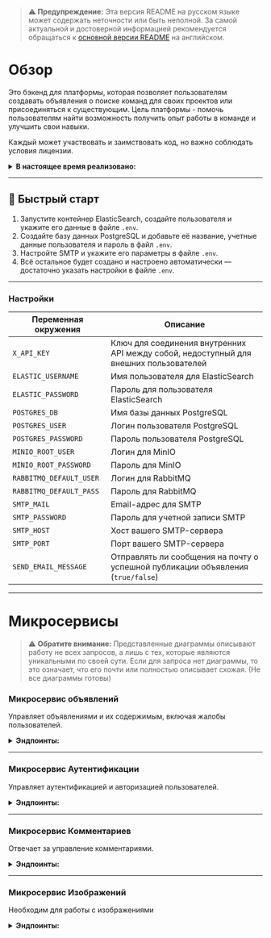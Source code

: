 > ⚠️ **Предупреждение:** Эта версия README на русском языке может содержать неточности или быть неполной. За самой актуальной и достоверной информацией рекомендуется обращаться к [основной версии README](README.md) на английском.

# Обзор

Это бэкенд для платформы, которая позволяет пользователям создавать объявления о поиске команд для своих проектов или присоединяться к существующим. Цель платформы - помочь пользователям найти возможность получить опыт работы в команде и улучшить свои навыки.

Каждый может участвовать и заимствовать код, но важно соблюдать условия лицензии.

<details>
  <summary><strong>В настоящее время реализовано:</strong></summary>

  ### Управление объявлениями
  - **Создание, редактирование и удаление объявлений.**
  - **Просмотр списка объявлений.**
  - **Добавление или удаление объявлений из избранного.**
  - **Интеграция с поисковой системой Elasticsearch.**

  ### Управление комментариями и ответами
  - **Создание, редактирование и удаление комментариев к объявлениям.**
  - **Добавление и управление ответными комментариями.**

  ### Управление профилем пользователя и аккаунтом
  - **Регистрация и вход пользователя.**
  - **Редактирование информации профиля пользователя.**
  - **Обновление аватара профиля.**
  - **Просмотр профиля пользователя.**
  - **Удаление учетной записи пользователя.**

  ### Контроль доступа и безопасность
  - **Проверка токена доступа.**
  - **Выдача нового токена доступа с использованием обновляющего токена.**

  ### Инструменты администратора и управление жалобами
  - **Подавать жалобы на пользователей или объявления.**
    - **Привилегии администратора включают:**
      - Просмотр списка жалоб.
      - Удаление жалоб.
  - **Модерация пользователей:**
    - Банить или разбанивать пользователей.
    - Корректировать роли пользователей (повышение или понижение).

  ### Email рассылка
  - **Отправление сообщений на почту (для восстановления пароля или уведомлений)**
</details>

---

## 🚀 Быстрый старт

1. Запустите контейнер ElasticSearch, создайте пользователя и укажите его данные в файле `.env`.  
2. Создайте базу данных PostgreSQL и добавьте её название, учетные данные пользователя и пароль в файл `.env`.  
3. Настройте SMTP и укажите его параметры в файле `.env`.  
4. Всё остальное будет создано и настроено автоматически — достаточно указать настройки в файле `.env`.  

---
### Настройки

| **Переменная окружения**       | **Описание**                                                                                             |
|--------------------------------|-----------------------------------------------------------------------------------------------------------|
| `X_API_KEY`                    | Ключ для соединения внутренних API между собой, недоступный для внешних пользователей                    |
| `ELASTIC_USERNAME`             | Имя пользователя для ElasticSearch                                                                       |
| `ELASTIC_PASSWORD`             | Пароль для пользователя ElasticSearch                                                                    |
| `POSTGRES_DB`                  | Имя базы данных PostgreSQL                                                                               |
| `POSTGRES_USER`                | Логин пользователя PostgreSQL                                                                            |
| `POSTGRES_PASSWORD`            | Пароль пользователя PostgreSQL                                                                           |
| `MINIO_ROOT_USER`              | Логин для MinIO                                                                                          |
| `MINIO_ROOT_PASSWORD`          | Пароль для MinIO                                                                                         |
| `RABBITMQ_DEFAULT_USER`        | Логин для RabbitMQ                                                                                       |
| `RABBITMQ_DEFAULT_PASS`        | Пароль для RabbitMQ                                                                                      |
| `SMTP_MAIL`                    | Email-адрес для SMTP                                                                                     |
| `SMTP_PASSWORD`                | Пароль для учетной записи SMTP                                                                           |
| `SMTP_HOST`                    | Хост вашего SMTP-сервера                                                                                 |
| `SMTP_PORT`                    | Порт вашего SMTP-сервера                                                                                 |
| `SEND_EMAIL_MESSAGE`           | Отправлять ли сообщения на почту о успешной публикации объявления (`true/false`)                        |

---

# Микросервисы
> ⚠️ **Обратите внимание:** Представленные диаграммы описывают работу не всех запросов, а лишь с тех, которые являются уникальными по своей сути. Если для запроса нет диаграммы, то это означает, что его почти или полностью описывает схожая. (Не все диаграммы готовы)

### Микросервис объявлений
Управляет объявлениями и их содержимым, включая жалобы пользователей.
<details>
  <summary><strong>Эндпоинты:</strong></summary>

#### **1. GET** `/card/{id}/get`

- **Описание**: Получить объявление по его уникальному идентификатору.
- **Параметр пути**:
    - `id` — Уникальный идентификатор объявления.
- **Заголовок запроса**:
    - `Authorization` — JWT токен для аутентификации.
- **Пример ответа**:
    ```json
    {
       "id": 15,
       "title": "2-я карточка",
       "text": "описание 2-й карточки",
       "createTime": "2024-10-11T11:13:21.96246",
       "images": [
           {
               "id": 55,
               "imageBucket": "images",
               "imageName": "image-name1.jpg"
           },
           {
               "id": 50,
               "imageBucket": "images",
               "imageName": "image-name2.jpg"
           },
           {
               "id": 51,
               "imageBucket": "images",
               "imageName": "image-name3.jpg"
           },
           {
               "id": 52,
               "imageBucket": "images",
               "imageName": "image-name4.jpg"
           },
           {
               "id": 53,
               "imageBucket": "images",
               "imageName": "image-name5.jpg"
           }
       ],
       "authorName": "johndoe123456789"
   }
    ```
    
- **Коды ответа**:
    - `200 OK`: Успешное получение.
    - `404 Not Found`: Если объявление с указанным идентификатором не существует.

<div align="center">
    <img src="https://devkarmanov.github.io/ImagesForFinderProject/imagesForGitHub/get_card_request.svg" alt="Схема работы запроса" style="width:80%;"/>
    <p><strong>Эта схема представляет собой упрощенный идеальный вариант запроса</strong></p>
</div>

---

#### **2. GET** `/card/getAll/{pageNumber}/{limit}`

- **Описание**: Получить все объявления с поддержкой пагинации.
- **Параметры пути**:
    - `pageNumber` — Номер страницы для получения.
    - `limit` — Количество объявлений на странице.
- **Заголовок запроса**:
    - `Authorization` — JWT токен для аутентификации.
- **Пример ответа**:
    ```json
    {
       "cards": [
           {
               "id": 15,
               "title": "2-я карточка",
               "text": "описание 2-й карточки",
               "createTime": "2024-10-11T11:13:21.96246",
               "images": [
                   {
                       "id": 55,
                       "imageBucket": "images",
                       "imageName": "image-name1.jpg"
                   },
                   {
                       "id": 50,
                       "imageBucket": "images",
                       "imageName": "image-name2.jpg"
                   },
                   {
                       "id": 51,
                       "imageBucket": "images",
                       "imageName": "image-name3.jpg"
                   },
                   {
                       "id": 52,
                       "imageBucket": "images",
                       "imageName": "image-name4.jpg"
                   },
                   {
                       "id": 53,
                       "imageBucket": "images",
                       "imageName": "image-name5.jpg"
                   }
               ],
               "authorName": "johndoe123456789"
           }
       ],
       "last": true,
       "totalPages": 1,
       "totalElements": 1,
       "first": true,
       "numberOfElements": 1
  }
  ```
    
- **Коды ответа**:
    - `200 OK`: Успешное получение.
    - `400 Bad Request`: Если предоставлены некорректные данные.

---

#### **3. GET** `/complaint/get`

- **Описание**: Получить список жалоб.
- **Параметры запроса**:
    - `limit` (опционально, по умолчанию: 5) — Максимальное количество жалоб для возврата.
    - `page` (опционально, по умолчанию: 0) — Номер страницы для постраничной навигации.
    - `complaintType` (опционально, по умолчанию: `all`) — Тип жалобы для фильтрации:
        - `card` — Получить жалобы, связанные с объявлениями.
        - `user` — Получить жалобы, связанные с пользователями.
        - Если не указано или недействительно, будут возвращены все жалобы.
- **Заголовок запроса**:
    - `Authorization` — JWT токен для аутентификации.
- **Пример ответа**:
    ```json
    {
	    "complaints": [
	        {
	            "type": "card",
	            "complaintId": 6,
	            "reason": "reason",
	            "complaintAuthorName": "venik6",
	            "cardId": 2
	        },
	        {
	            "type": "user",
	            "complaintId": 7,
	            "reason": "reason",
	            "complaintAuthorName": "venik6",
	            "userName": "venik3"
	        }
	    ],
	    "last": false,
	    "totalPages": 2,
	    "totalElements": 3,
	    "first": true,
	    "numberOfElements": 2
    }
    ```

- **Коды ответа**:
    - `200 OK`: Успешно получен список жалоб.
    - `400 Bad Request`: Если токен отсутствует или недействителен.
    - `403 Forbidden`: Если у пользователя недостаточно прав для просмотра жалоб.
    - `500 Internal Server Error`: Если произошла ошибка во время процесса получения.

<div align="center">
    <img src="https://devkarmanov.github.io/ImagesForFinderProject/imagesForGitHub/get_complaint_request.svg" alt="Схема работы запроса" style="width:80%;"/>
    <p><strong>Эта схема представляет собой упрощенный идеальный вариант запроса</strong></p>
</div>

---

#### **4. POST** `/card/add`

- **Описание**: Добавить новое объявление.
- **Тело запроса**:
    - `cardDto` — Содержит детали об объявлении (название, текст).
    - `files` — Список изображений для загрузки и прикрепления к объявлению.
- **Заголовок запроса**:
    - `Authorization` — JWT токен для аутентификации.
- **Ответ**:
    - `200 OK`: Успешно создано новое объявление.
    - `400 Bad Request`: Если входные данные недействительны (например, слишком много изображений, отсутствуют обязательные поля).
    - `500 Internal Server Error`: Если возникла проблема во время процесса создания объявления.

<div align="center">
    <img src="https://devkarmanov.github.io/ImagesForFinderProject/imagesForGitHub/add_card_request.svg" alt="Схема работы запроса" style="width:80%;"/>
    <p><strong>Эта схема представляет собой упрощенный идеальный вариант запроса</strong></p>
</div>

---

#### **5. POST** `/complaint/create`

- **Описание**: Подать жалобу на конкретного пользователя или объявление.
- **Тело запроса**:
    - `complaintDto` — Детали жалобы.
- **Заголовок запроса**:
    - `Authorization` — JWT токен для аутентификации.
- **Поддерживаемые типы**: `multipart/form-data`
- **Тело запроса**:
```json
{
    "targetType":"USER или CARD", 
    "reason": "reason",
    "complaintTargetId":"Если вы жалуетесь на пользователя, введите ID пользователя. Если вы жалуетесь на объявление, введите ID объявления."
}
```   
- **Коды ответа**:
    - `200 OK`: Жалоба успешно подана.
    - `400 Bad Request`: Если токен отсутствует или недействителен.
    - `404 Not Found`: Если пользователь или карточка, на которые подана жалоба, не найдены.

---

#### **6. PATCH** `/card/{id}/patch`

- **Описание**: Обновление существующего объявления.
- **Ограничения**:
	- max-request-size: 30MB
	- max-file-size: 6MB
	- card-images-count: 6
- **Path Parameter**:
    - `id` — Уникальный идентификатор объявления для обновления.
- **Request Body**:
    - `cardDto` (Необязательно) — Новые данные для объявления (заголовок, текст).
    - `files` (Необязательно) — Список новых изображений для прикрепления.
- **Request Header**:
    - `Authorization` — JWT токен для аутентификации.
- **Response**:
    - `200 OK`: Объявление успешно обновлено.
    - `404 Not Found`: Если объявление с указанным ID не найдено.
    - `403 Forbidden`: Если у пользователя нет прав на изменение объявления.
    - `500 Internal Server Error`: В случае ошибки во время обновления объявления.

---

#### **7. DELETE** `/card/del/{id}`

- **Описание**: Удаление объявления по его уникальному ID.
- **Path Parameter**:
    - `id` — Уникальный идентификатор объявления для удаления.
- **Request Header**:
    - `Authorization` — JWT токен для аутентификации.
- **Response**:
    - `200 OK`: Объявление успешно удалено.
    - `404 Not Found`: Если объявление с указанным ID не найдено.
    - `500 Internal Server Error`: В случае ошибки во время процесса удаления.

<div align="center">
    <img src="https://devkarmanov.github.io/ImagesForFinderProject/imagesForGitHub/delete_card_request.svg" alt="Схема работы запроса" style="width:80%;"/>
    <p><strong>Эта схема представляет собой упрощенный идеальный вариант запроса</strong></p>
</div>

---

#### **8. DELETE** `/card/image/del/{cardId}/{imageId}`

- **Описание**: Удаление конкретного изображения из объявления.
- **Path Parameters**:
    - `cardId` — ID объявления.
    - `imageId` — ID изображения для удаления.
- **Request Header**:
    - `Authorization` — JWT токен для аутентификации.
- **Response**:
    - `200 OK`: Изображение успешно удалено из объявления.
    - `404 Not Found`: Если объявление или изображение с указанным ID не найдено.
    - `500 Internal Server Error`: В случае ошибки во время процесса удаления.

---

#### **9. DELETE** `/complaint/delOne/{complaintId}`

- **Описание**: Удаление конкретной жалобы по её уникальному ID.
- **Path Parameter**:
    - `complaintId` — Уникальный идентификатор жалобы для удаления.
- **Request Header**:
    - `Authorization` — JWT токен для аутентификации.
- **Response Codes**:
    - `200 OK`: Жалоба успешно удалена.
    - `400 Bad Request`: Если токен отсутствует или недействителен.
    - `404 Not Found`: Если владелец токена не существует.
    - `403 Forbidden`: Если у пользователя нет прав на удаление жалобы.

---

#### **10. GET** `/card/search`

- **Описание**: Поиск нужных объявлений по запросу.
- **Path Parameter**:
  - `limit` (необязательно, по умолчанию: 5) — Максимальное количество жалоб для возврата.
  - `page` (необязательно, по умолчанию: 0) — Номер страницы для пагинации.
  - `query` — Информация, которую нужно найти.
  - `createTime` (необязательно) — фильтр поиска от этой даты.
- **Request Header**:
    - `Authorization` — JWT токен для аутентификации.
- **Пример ответа**:
    ```json
	{
	    "cards": [
	        {
	            "id": 3,
	            "title": "1-я карточка",
	            "text": "описание 1-й карточки",
	            "createTime": "2024-11-01",
	            "images": [
	                {
	                    "id": 9,
	                    "imageBucket": "images",
	                    "imageName": "01427c90-c59f-4f51-9792-83520bd335e6-R.jpg"
	                },
	                {
	                    "id": 10,
	                    "imageBucket": "images",
	                    "imageName": "01427c90-c59f-4f51-9792-83520bd335e6-ojpu5betwgy0zqsnlq87xhouqtiydlwk.jpg"
	                },
	                {
	                    "id": 11,
	                    "imageBucket": "images",
	                    "imageName": "01427c90-c59f-4f51-9792-83520bd335e6-ojpu5betwgy0zqsnlq87xhouqtiydlwk (1).jpg"
	                },
	                {
	                    "id": 12,
	                    "imageBucket": "images",
	                    "imageName": "01427c90-c59f-4f51-9792-83520bd335e6-R (1).jpg"
	                }
	            ],
	            "authorName": "venik6"
	        }
	    ],
	    "last": true,
	    "totalPages": 1,
	    "totalElements": 1,
	    "first": true,
	    "numberOfElements": 1
	}
    ```
    
- **Response Codes**:
    - `200 OK`: Успешное получение данных.
    - `401 Unauthorized`: Если токен недействителен.
    - `500 Internal Server Error`: В случае ошибки во время удаления.
</details>
 
---

### Микросервис Аутентификации
Управляет аутентификацией и авторизацией пользователей.
<details>
  <summary><strong>Эндпоинты:</strong></summary>
	
#### **1. POST** `/auth/register`

- **Описание**: Регистрация нового пользователя.
- **Тело запроса**:
```json
{
  "name": "johndoe123456789",
  "password": "securePassword!2024",
  "email": "johndoe@example.com",
  "role": ["USER","ADMIN"],
  "firstName": "John",
  "lastName": "Doe",
  "description": "Увлеченный разработчик с опытом в Java и микросервисах.",
  "country": "Беларусь",
  "roleInCommand": "Ведущий разработчик",
  "skills": "Java, Spring Boot, Microservices, Docker, Kubernetes"
}
```   
- **Коды ответа**:
    - `200 OK`: Пользователь успешно зарегистрирован.
    - `400 Bad Request`: Если пользователь уже существует.

---

#### **2. POST** `/auth/login`

- **Описание**: Аутентификация пользователя и генерация access и refresh токенов.
- **Тело запроса**:
```json
{
  "username": "johndoe123456789",
  "password": "securePassword!2024"
}
```   
- **Коды ответа**:
    - `200 OK`: Возвращает access и refresh токены:
      ```json
      {
        "jwtToken": "token", (Продолжительность жизни составляет 15 минут)
        "refreshToken": "token" (Продолжительность жизни составляет 7 дней)
      }
      ```
    - `401 Unauthorized`: Если имя пользователя или пароль неверны.

---

#### **3. POST** `/auth/refresh-token`

- **Описание**: Обновление access токена.
- **Тело запроса**:
```json
{
    "refreshToken": "token"
}
```   
- **Коды ответа**:
    - `200 OK`: Возвращает новый access токен:
      ```json
      {
        "accessToken": "token"
      }
      ```
    - `400 Bad Request`: Если refresh токен равен `null`.

---

#### **4. GET** `/auth/validate`

- **Описание**: Проверка валидности access токена.
- **Заголовок запроса**:
    - `Authorization` — JWT токен для аутентификации.
- **Коды ответа**:
    - `200 OK`: Возвращает результат валидации:
      ```json
      {
        "valid": true
      }
      ```
    - `401 Unauthorized`: Если токен недействителен.

---

#### **5. GET** `/user/profile/{userName}`

- **Описание**: Получение данных о пользователе.
- **Заголовок запроса**:
    - `Authorization` — JWT токен для аутентификации.
- **Параметры запроса**:
    - `userName` — Имя пользователя, данные которого нужно получить.
- **Коды ответа**:
    - `200 OK`: Возвращает данные пользователя:
      ```json
      {
	    "id": 2,
	    "name": "venik",
	    "email": "example@mail.com",
	    "role": [
	        "USER"
	    ],
	    "firstName": "name",
	    "lastName": "surname",
	    "description": "asd",
	    "country": "Беларусь",
	    "roleInCommand": "asd",
	    "skills": "asd",
      "isEnable": true,
	    "profileImage": {
	        "imageName": null,
	        "bucketName": null
	    },
	    "userCards": [
	        {
                    "id": "1",
	            "title": "тест",
	            "text": "тестовый"
	        },
	        {
                    "id": "1",
	            "title": "тест2",
	            "text": "тестовый2"
	        }
	    ]
      }
      ```
    - `500 Internal Server Error`: В случае ошибки сервера.

---

#### **6. PATCH** `/user/patch`.

- **Описание**: Обновляет выбранные поля аутентифицированного пользователя.
- **Заголовок запроса**:
    - `Authorization` - JWT-токен для аутентификации.
    - `Content-Type: application/json` - Обязательный заголовок для JSON-данных.
- **Тело запроса** (объект JSON, все поля необязательны):
    ```json
    {
	    "name": "string",  
	    "email": "string", 
	    "firstName": "string", 
	    "lastName": "string",
	    "description": "string",
	    "country": "string",
	    "roleInCommand": "string",
	    "skills": "string"
    }
    ```
- **Коды ответов**:
    - `200 OK`: Успешное обновление.
    - `400 Bad Request`: Неверные данные в запросе.

Переведено с помощью DeepL.com (бесплатная версия)

---

#### **7. DELETE** `/user/del`

- **Описание**: Удаляет владельца токена.
- **Заголовок запроса**:
    - `Authorization` — JWT токен для аутентификации.
- **Коды ответа**:
    - `200 OK`: Пользователь успешно удален.
    - `400 Bad Request`: Проблема с токеном.
    - `500 Internal Server Error`: Проблема с удалением пользователя на сервере.

---

#### **8. POST** `/user/toggle/favoriteCard/{cardId}`

- **Описание**: Добавляет карточку в избранное при первом обращении и удаляет её из избранного при повторном.
- **Параметр пути**:
    - `cardId` — Уникальный идентификатор карточки.
- **Заголовок запроса**:
    - `Authorization` — JWT токен для аутентификации.
- **Коды ответа**:
    - `200 OK`: Успешное добавление или удаление карточки из избранного.
    - `400 Bad Request`: Если пользователь не найден.

---

#### **9. GET** `/user/favoriteCard/get`

- **Описание**: Получает список id избранных карточек текущего пользователя.
- **Заголовок запроса**:
    - `Authorization` — JWT токен для аутентификации.
- **Коды ответа**:
    - `200 OK`: возвращает id избранных объявлений.
      ```json
      [
	    2,
	    3
      ]
      ```
    - `400 Bad Request`: Если пользователь не найден.
    - `500 Internal Server Error`: Если произошла ошибка при обработке запроса.

---

#### **10. PATCH** `/user/block/{userName}`

- **Описание**: Блокирует пользователя с указанным именем пользователя.
- **Параметр пути**:
    - `userName` — Имя пользователя, которого нужно заблокировать.
- **Параметры запроса**:
    - `year`, `month`, `dayOfMonth`, `hours`, `minutes`, `seconds` — Дата, когда пользователь будет разблокирован.
    - `reason` — Причина блокировки.
- **Заголовок запроса**:
    - `Authorization` — JWT токен для аутентификации.
- **Коды ответа**:
    - `200 OK`: Пользователь успешно заблокирован.
    - `400 Bad Request`: Если пользователь не найден.

---

#### **11. PATCH** `/user/unblock/{userName}`

- **Описание**: Разблокирует пользователя с указанным именем пользователя.
- **Параметр пути**:
    - `userName` — Имя пользователя, которого нужно разблокировать.
- **Заголовок запроса**:
    - `Authorization` — JWT токен для аутентификации.
- **Коды ответа**:
    - `200 OK`: Пользователь успешно разблокирован.
    - `400 Bad Request`: Если пользователь не найден.

---

#### **12. PATCH** `/user/toggle/authorities/{userName}`

- **Описание**: Добавляет роль ADMIN (если её не было) или удаляет её (если она была).
- **Параметр пути**:
    - `userName` — Имя пользователя, для которого нужно изменить роли.
- **Заголовок запроса**:
    - `Authorization` — JWT токен для аутентификации.
- **Коды ответа**:
    - `200 OK`: Роли пользователя успешно изменены.
    - `400 Bad Request`: Если пользователь не найден или недостаточно прав для изменения ролей.

---

#### **13. POST** `/user/recovery/mail`

- **Description**: Генерирует и отправляет электронное письмо со ссылкой для смены вашего пароля.
- **Request body**:
```json
{
    "email": "email@example.com",
    "password":"new_password"
}

``` 
- **Response Codes**:
    - `200 OK`: Письмо было успешно отправлено.
    - `400 Bad Request`: Если произошла ошибка сервера.
</details>

---

### Микросервис Комментариев
Отвечает за управление комментариями.
<details>
  <summary><strong>Эндпоинты:</strong></summary>
	
#### **1. GET** `/comment/get/{cardId}`

- **Описание**: Получить все комментарии к этому объявлению.
- **Заголовок запроса**:
    - `Authorization` — JWT токен для аутентификации.
 - **Параметры пути**:
    - `pageNumber` — Номер страницы для получения.
    - `limit` — Количество объявлений на странице.
    - `cardId` - ID объявления.
- **Коды ответа**:
    - `200 OK`: Возвращает комментарии к объявлению:
      ```json
		[
		    {
			"commentId": 1,
			"text": "СУПЕР",
			"createdAt": "2024-10-26T20:52:21.048719",
			"commentAuthorDto": {
			    "name": "venik5"
			},
			"replyQuantity": 0
		    },
		    {
			"commentId": 2,
			"text": "СУПЕР",
			"createdAt": "2024-10-26T20:52:22.74424",
			"commentAuthorDto": {
			    "name": "venik5"
			},
			"replyQuantity": 2
		    },
		    {
			"commentId": 3,
			"text": "СУПЕР",
			"createdAt": "2024-10-26T20:52:24.309763",
			"commentAuthorDto": {
			    "name": "venik5"
			},
			"replyQuantity": 1
		    }
		]
      ```
    - `400 Bad Request`: Если объявление не найдено или возникла непредвиденная ошибка.
    - `401 Unauthorized`: Если токен недействителен или пользователь не найден.
    - `500 Internal Server Error`: Если произошла внутренняя ошибка.

---

#### **2. POST** `comment/add/{cardId}`

- **Описание**: Добавить новый комментарий к конкретному объявлению по его ID.
- **Параметр пути**:
    - `cardId`: ID объявления, к которому будет добавлен комментарий.
- **Тело запроса**:
    - `commentDto`: Содержит текст комментария:
    ```json
    {
      "text": "Это комментарий"
    }
    ```
- **Заголовок запроса**:
    - `Authorization` — JWT токен для аутентификации.
- **Коды ответа**:
    - `200 OK`: Если комментарий успешно добавлен.
    - `401 Unauthorized`: Если токен не существует или недействителен.
    - `400 Bad Request`: Если объявление не найдено, данные некорректны или произошла неизвестная ошибка.

---

#### **3. DELETE** `/comment/del/{commentId}`

- **Описание**: Удалить конкретный комментарий по его уникальному ID.
- **Параметр пути**:
    - `commentId` — Уникальный идентификатор удаляемого комментария.
- **Заголовок запроса**:
    - `Authorization` — JWT токен для аутентификации.
- **Коды ответа**:
    - `200 OK`: Комментарий успешно удален.
    - `400 Bad Request`: Если комментарий не найден или у пользователя недостаточно прав.
    - `401 Unauthorized`: Если предоставленный токен не существует или недействителен.
    - `500 Internal Server Error`: Если произошла внутренняя ошибка при удалении комментария.

---

#### **4. PATCH** `/comment/{commentId}/patch`

- **Описание**: Обновить (отредактировать) существующий комментарий.
- **Параметр пути**:
    - `commentId` — Уникальный идентификатор редактируемого комментария.
- **Тело запроса**:
    - `commentDto` — Содержит новые данные для редактирования комментария:
    ```json
    {
      "text": "Это обновленный комментарий"
    }
    ```
- **Заголовок запроса**:
    - `Authorization` — JWT токен для аутентификации.
- **Коды ответа**:
    - `200 OK`: Комментарий успешно обновлен.
    - `400 Bad Request`: Если комментарий не найден или данные некорректны.
    - `401 Unauthorized`: Если предоставленный токен не существует или недействителен.
    - `500 Internal Server Error`: Если произошла неизвестная ошибка во время обновления.

---

#### **5. POST** `/comment/reply/{commentId}`

- **Описание**: Добавить ответ к конкретному комментарию по его ID.
- **Параметр пути**:
    - `commentId` — ID комментария, к которому будет добавлен ответ.
- **Тело запроса**:
    - `commentDto`: Содержит текст ответа:
    ```json
    {
      "text": "Это ответ"
    }
    ```
- **Заголовок запроса**:
    - `Authorization` — JWT токен для аутентификации.
- **Коды ответа**:
    - `200 OK`: Если ответ успешно добавлен.
    - `401 Unauthorized`: Если токен не существует или недействителен.
    - `500 Internal Server Error`: Если комментарий не найден, данные некорректны или произошла неизвестная ошибка.

---

#### **6. GET** `/comment/reply/get/{commentId}`

- **Описание**: Получить все ответы на конкретный комментарий по его ID.
- **Параметр пути**:
    - `commentId` — ID комментария, для которого запрашиваются ответы.
- **Параметры запроса**:
    - `page` — Номер страницы для получения (опционально, по умолчанию 0).
    - `limit` — Количество ответов на странице (опционально, по умолчанию 10).
- **Заголовок запроса**:
    - `Authorization` — JWT токен для аутентификации.
- **Коды ответа**:
    - `200 OK`: Возвращает список ответов на указанный комментарий:
      ```json
		[
		    {
		        "commentId": 4,
		        "text": "СУПЕР",
		        "createdAt": "2024-10-26T20:54:09.6585",
		        "commentAuthorDto": {
		            "name": "venik5"
		        },
		        "replyQuantity": 0
		    },
		    {
		        "commentId": 5,
		        "text": "СУПЕР",
		        "createdAt": "2024-10-26T20:54:10.891731",
		        "commentAuthorDto": {
		            "name": "venik5"
		        },
		        "replyQuantity": 0
		    },
		    {
		        "commentId": 6,
		        "text": "СУПЕР",
		        "createdAt": "2024-10-26T20:54:11.652032",
		        "commentAuthorDto": {
		            "name": "venik5"
		        },
		        "replyQuantity": 0
		    }
		]
      ```
    - `401 Unauthorized`: Если токен недействителен или пользователь не найден.
    - `400 Bad Request`: Если комментарий не найден.
    - `500 Internal Server Error`: Если произошла внутренняя ошибка.
</details>

---

### Микросервис Изображений
Необходим для работы с изображениями
<details>
  <summary><strong>Эндпоинты:</strong></summary>
	
#### **1. POST** `/image/addProfileImage`

- **Описание**: Добавляет изображение в профиль.
- **Content-Type**: multipart/form-data
- **Параметр пути**:
    - `cardId`: Идентификатор карточки, к которой будет добавлен комментарий.
- **Тело запроса**:
    - `profileImage`: Изображение для добавления.
- **Заголовок запроса**:
    - `Authorization` — JWT токен для аутентификации.
- **Коды ответа**:
    - `200 OK`: Если изображение профиля успешно добавлено.
    - `401 Unauthorized`: Если токен отсутствует или недействителен.
    - `500 Internal Server Error`: Если произошла внутренняя ошибка при сохранении изображения или любая другая неожиданная ошибка.
</details>
